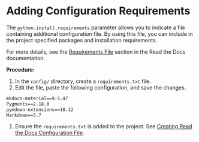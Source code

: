 # Adding Configuration Requirements

The `python.install.requirements` parameter allows you to indicate a file containing additional configuration file.
By using this file, you can include in the project specified packages and installation requirements.

For more details, see the [Requirements File](https://docs.readthedocs.io/en/stable/config-file/v2.html#requirements-file) section in the Read the Docs documentation.

**Procedure:**

1. In the `config/` directory, create a `requirements.txt` file.
2. Edit the file, paste the following configuration, and save the changes.
``` txt title="requirements.txt"
mkdocs-material==9.5.47
Pygments==2.18.0
pymdown-extensions==10.12
Markdown==3.7
```
1. Ensure the `requirements.txt` is added to the project. See [Creating Read the Docs Configuration File](creating_rdt.md).
